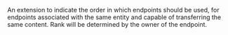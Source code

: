 An extension to indicate the order in which endpoints should be used, for endpoints associated with the same entity and capable of transferring the same content.
Rank will be determined by the owner of the endpoint.